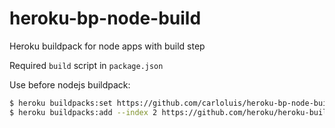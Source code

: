 # heroku-bp-node-build

Heroku buildpack for node apps with build step

Required `build` script in `package.json`

Use before nodejs buildpack:

```bash
$ heroku buildpacks:set https://github.com/carloluis/heroku-bp-node-build
$ heroku buildpacks:add --index 2 https://github.com/heroku/heroku-buildpack-nodejs
```